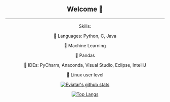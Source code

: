 <div align="center">
  
 ## **Welcome**  👋

</p>

---

Skills:

	Languages: Python, C, Java

	Machine Learning

	Pandas

	IDEs: PyCharm, Anaconda, Visual Studio, Eclipse, IntelliJ

	Linux user level


[![Eviatar's github stats](https://github-readme-stats.vercel.app/api?username=EN555&show_icons=true&count_private=true)](https://github.com/EN555/github-readme-stats)

[![Top Langs](https://github-readme-stats.vercel.app/api/top-langs/?username=EN555&show_icons=true&layout=compact)](https://github.com/EN555/github-readme-stats)

